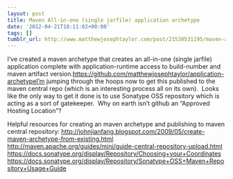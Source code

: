 ```yaml
---
layout: post
title: Maven All-in-one (single jarfile) application archetype
date: '2012-04-21T18:11:02+00:00'
tags: []
tumblr_url: http://www.matthewjosephtaylor.com/post/21530531195/maven-all-in-one-single-jarfile-application
---
```

I’ve created a maven archetype that creates an all-in-one (single jarfile) application complete with application-runtime access to build-number and maven artifact version.https://github.com/matthewjosephtaylor/application-archetypeI’m jumping through the hoops now to get this published to the maven central repo (which is an interesting process all on its own).  Looks like the only way to get it done is to use Sonatype OSS repository which is acting as a sort of gatekeeper.  Why on earth isn’t github an “Approved Hosting Location”?

Helpful resources for creating an maven archetype and publishing to maven central repository:
http://johnjianfang.blogspot.com/2009/05/create-maven-archetype-from-existing.html
http://maven.apache.org/guides/mini/guide-central-repository-upload.html
https://docs.sonatype.org/display/Repository/Choosing+your+Coordinates
https://docs.sonatype.org/display/Repository/Sonatype+OSS+Maven+Repository+Usage+Guide
